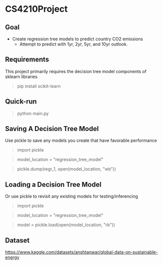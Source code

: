 # CS4210Project

## Goal
- Create regression tree models to predict country CO2 emissions 
    - Attempt to predict with 1yr, 2yr, 5yr, and 10yr outlook.  

## Requirements
This project primarily requires the decision tree model components of sklearn libraries
> pip install scikit-learn 

## Quick-run
> python main.py 

## Saving A Decision Tree Model
Use pickle to save any models you create that have favorable performance 
> import pickle

> model_location = "regression_tree_model"

> pickle.dump(regr_1, open(model_location, "wb"))

## Loading a Decision Tree Model
Or use pickle to revisit any existing models for testing/inferencing
> import pickle

> model_location = "regression_tree_model"

> model = pickle.load(open(model_location, "rb"))

## Dataset
https://www.kaggle.com/datasets/anshtanwar/global-data-on-sustainable-energy
